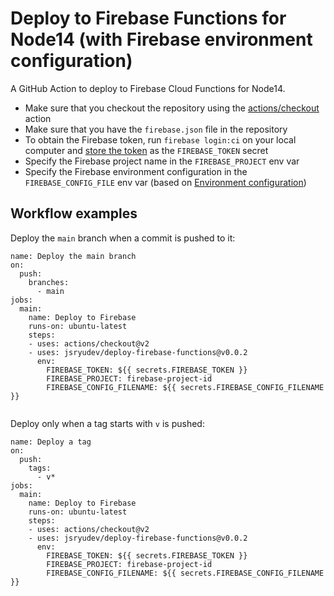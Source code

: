 # Deploy to Firebase Functions for Node14 (with Firebase environment configuration)

A GitHub Action to deploy to Firebase Cloud Functions for Node14.

- Make sure that you checkout the repository using the [actions/checkout](https://github.com/actions/checkout) action
- Make sure that you have the `firebase.json` file in the repository
- To obtain the Firebase token, run `firebase login:ci` on your local computer and [store the token](https://docs.github.com/en/actions/reference/encrypted-secrets#creating-encrypted-secrets-for-a-repository) as the `FIREBASE_TOKEN` secret
- Specify the Firebase project name in the `FIREBASE_PROJECT` env var
- Specify the Firebase environment configuration in the `FIREBASE_CONFIG_FILE` env var (based on [Environment configuration](https://firebase.google.com/docs/functions/config-env))

## Workflow examples

Deploy the `main` branch when a commit is pushed to it:

```
name: Deploy the main branch
on:
  push:
    branches:
      - main
jobs:
  main:
    name: Deploy to Firebase
    runs-on: ubuntu-latest
    steps:
    - uses: actions/checkout@v2
    - uses: jsryudev/deploy-firebase-functions@v0.0.2
      env:
        FIREBASE_TOKEN: ${{ secrets.FIREBASE_TOKEN }}
        FIREBASE_PROJECT: firebase-project-id
        FIREBASE_CONFIG_FILENAME: ${{ secrets.FIREBASE_CONFIG_FILENAME }}
        
```

Deploy only when a tag starts with `v` is pushed:

```
name: Deploy a tag
on:
  push:
    tags:
      - v*
jobs:
  main:
    name: Deploy to Firebase
    runs-on: ubuntu-latest
    steps:
    - uses: actions/checkout@v2
    - uses: jsryudev/deploy-firebase-functions@v0.0.2
      env:
        FIREBASE_TOKEN: ${{ secrets.FIREBASE_TOKEN }}
        FIREBASE_PROJECT: firebase-project-id
        FIREBASE_CONFIG_FILENAME: ${{ secrets.FIREBASE_CONFIG_FILENAME }}
```
